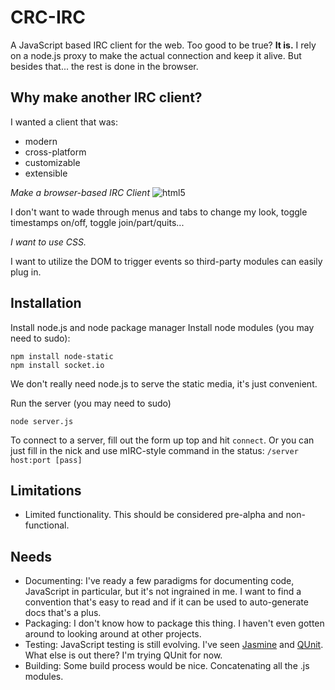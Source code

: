 CRC-IRC
=======

A JavaScript based IRC client for the web. Too good to be true? **It is.**
I rely on a node.js proxy to make the actual connection and keep it alive.
But besides that... the rest is done in the browser.

Why make another IRC client?
----------------------------
I wanted a client that was:

* modern
* cross-platform
* customizable
* extensible

*Make a browser-based IRC Client* ![html5](http://www.w3.org/html/logo/downloads/HTML5_Badge_32.png)

I don't want to wade through menus and tabs to change my look, toggle timestamps on/off, toggle join/part/quits...

*I want to use CSS.*

I want to utilize the DOM to trigger events so third-party modules can easily plug in.

Installation
------------
Install node.js and node package manager
Install node modules (you may need to sudo):

    npm install node-static
    npm install socket.io

We don't really need node.js to serve the static media, it's just convenient.

Run the server (you may need to sudo)

    node server.js

To connect to a server, fill out the form up top and hit `connect`.
Or you can just fill in the nick and use mIRC-style command in the status: `/server host:port [pass]`

Limitations
-----------

* Limited functionality. This should be considered pre-alpha and non-functional.

Needs
-----

* Documenting: I've ready a few paradigms for documenting code, JavaScript in particular, but it's not ingrained in me. I want to find a convention that's easy to read and if it can be used to auto-generate docs that's a plus.
* Packaging: I don't know how to package this thing. I haven't even gotten around to looking around at other projects.
* Testing: JavaScript testing is still evolving. I've seen [Jasmine](http://pivotal.github.com/jasmine/) and [QUnit](http://docs.jquery.com/Qunit). What else is out there? I'm trying QUnit for now.
* Building: Some build process would be nice. Concatenating all the .js modules.

